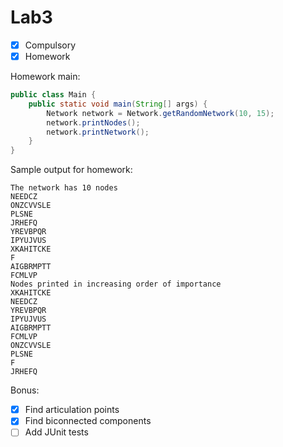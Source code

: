 # Lab3
* [x] Compulsory
* [x] Homework

Homework main:
```java
public class Main {
    public static void main(String[] args) {
        Network network = Network.getRandomNetwork(10, 15);
        network.printNodes();
        network.printNetwork();
    }
}
```

Sample output for homework:
```
The network has 10 nodes
NEEDCZ
ONZCVVSLE
PLSNE
JRHEFQ
YREVBPQR
IPYUJVUS
XKAHITCKE
F
AIGBRMPTT
FCMLVP
Nodes printed in increasing order of importance
XKAHITCKE
NEEDCZ
YREVBPQR
IPYUJVUS
AIGBRMPTT
FCMLVP
ONZCVVSLE
PLSNE
F
JRHEFQ
```

Bonus:
* [x] Find articulation points
* [x] Find biconnected components
* [ ] Add JUnit tests